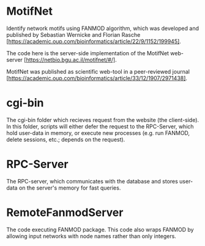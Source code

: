 # MotifNet
Identify network motifs using FANMOD algorithm, which was developed and published by Sebastian Wernicke and Florian Rasche [https://academic.oup.com/bioinformatics/article/22/9/1152/199945].

The code here is the server-side implementation of the MotifNet web-server [https://netbio.bgu.ac.il/motifnet/#/].

MotifNet was published as scientific web-tool in a peer-reviewed journal [https://academic.oup.com/bioinformatics/article/33/12/1907/2971438].

cgi-bin
=======
The cgi-bin folder which recieves request from the website (the client-side). In this folder, scripts will either defer the request to the RPC-Server, which hold user-data in memory, or execute new processes (e.g. run FANMOD, delete sessions, etc.; depends on the request).

RPC-Server
==========
The RPC-server, which communicates with the database and stores user-data on the server's memory for fast queries.

RemoteFanmodServer
==================
The code executing FANMOD package. This code also wraps FANMOD by allowing input networks with node names rather than only integers.

